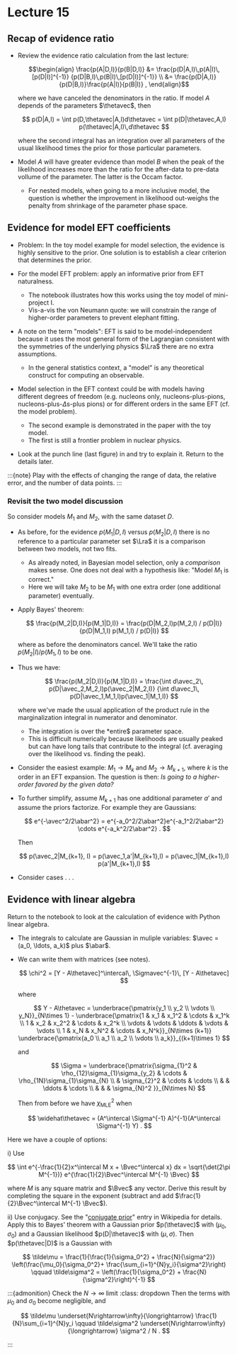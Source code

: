 # Lecture 15

## Recap of evidence ratio

* Review the evidence ratio calculation from the last lecture:

    $$\begin{align}
     \frac{p(A|D,I)}{p(B|D,I)} &= \frac{p(D|A,I)\,p(A|I)\,[p(D|I)]^{-1}}
        {p(D|B,I)\,p(B|I)\,[p(D|I)]^{-1}} \\
        &= \frac{p(D|A,I)}{p(D|B,I)}\frac{p(A|I)}{p(B|I)} ,
    \end{align}$$

    where we have canceled the denominators in the ratio.
    If model $A$ depends of the parameters $\thetavec$, then

    $$
      p(D|A,I) = \int p(D,\thetavec|A,I)d\thetavec
        = \int p(D|\thetavec,A,I) p(\thetavec|A,I)\,d\thetavec
    $$

    where the second integral has an integration over all parameters of the usual likelihood times the prior for those particular parameters.

* Model $A$ will have greater evidence than model $B$ when the peak of the likelihood increases more than the ratio for the after-data to pre-data vollume of the parameter. The latter is the Occam factor.
    * For nested models, when going to a more inclusive model, the question is whether the improvement in likelihood out-weighs the penalty from shrinkage of the parameter phase space.


## Evidence for model EFT coefficients

* Problem: In the toy model example for model selection, the evidence is highly sensitive to the prior. One solution is to establish a clear criterion that determines the prior.

* For the model EFT problem: apply an informative prior from EFT naturalness.
    * The notebook [](/notebooks/Model_selection/Evidence_for_model_EFT_coefficients.ipynb) illustrates how this works using the toy model of mini-project I.
    * Vis-a-vis the von Neumann quote: we will constrain the range of higher-order parameters to prevent elephant fitting.

* A note on the term "models": EFT is said to be model-independent because it uses the most general form of the Lagrangian consistent with the symmetries of the underlying physics $\Lra$ there are no extra assumptions.
    * In the general statistics context, a "model" is any theoretical construct for computing an observable.

* Model selection in the EFT context could be with models having different degrees of freedom (e.g. nucleons only, nucleons-plus-pions, nucleons-plus-$\Delta$s-plus pions) or for different orders in the same EFT (cf. the model problem). 
    * The second example is demonstrated in the paper with the toy model.
    * The first is still a frontier problem in nuclear physics.

* Look at the punch line (last figure) in [](/notebooks/Model_selection/Evidence_for_model_EFT_coefficients.ipynb) and try to explain it. Return to the details later.

:::{note} 
Play with the effects of changing the range of data, the relative error, and the number of data points.
:::

### Revisit the two model discussion

So consider models $M_1$ and $M_2$, with the same dataset $D$.

* As before, for the evidence $p(M_1|D,I)$ versus $p(M_2|D,I)$ there is no reference to a particular parameter set $\Lra$ it is a comparison between two models, not two fits.
    * As already noted, in Bayesian model selection, only a *comparison* makes sense. One does not deal with a hypothesis like: "Model $M_1$ is correct."
    * Here we will take $M_2$ to be $M_1$ with one extra order (one additional parameter) eventually.

* Apply Bayes' theorem:

    $$
      \frac{p(M_2|D,I)}{p(M_1|D,I)} =
      \frac{p(D|M_2,I)p(M_2,I) / p(D|I)}{p(D|M_1,I) p(M_1,I) / p(D|I)}
    $$    
    
    where as before the denominators cancel. We'll take the ratio $p(M_    2|I)/p(M_1,I)$ to be one.

* Thus we have:
    
    $$
      \frac{p(M_2|D,I)}{p(M_1|D,I)} =
      \frac{\int d\avec_2\, p(D|\avec_2,M_2,I)p(\avec_2|M_2,I)}
      {\int d\avec_1\, p(D|\avec_1,M_1,I)p(\avec_1|M_1,I)}
    $$

    where we've made the usual application of the product rule in the marginalization integral in numerator and denominator.
    * The integration is over the *entire$ parameter space.
    * This is difficult numerically because likelihoods are usually peaked but can have long tails that contribute to the integral (cf. averaging over the likelihood vs. finding the peak).

* Consider the easiest example: $M_1 \rightarrow M_k$ and $M_2 \rightarrow M_{k+1}$, where $k$ is the order in an EFT expansion.
The question is then: *Is going to a higher-order favored by the given data?*

* To further simplify, assume $M_{k+1}$ has one additional parameter $a'$ and assume the priors factorize. For example they are Gaussians:

    $$
  e^{-\avec^2/2\abar^2} = e^{-a_0^2/2\abar^2}e^{-a_1^2/2\abar^2}
    \cdots e^{-a_k^2/2\abar^2} .
    $$

    Then

    $$
   p(\avec_2|M_{k+1}, I) = p(\avec_1,a'|M_{k+1},I)
      = p(\avec_1|M_{k+1},I) p(a'|M_{k+1},I)
    $$

* Consider cases . . .



## Evidence with linear algebra

Return to the notebook to look at the calculation of evidence with Python linear algebra.

* The integrals to calculate are Gaussian in muliple variables: $\avec = (a_0, \ldots, a_k)$ plus $\abar$.

* We can write them with matrices (see [](/content/Why_Bayes_is_better/lecture_13.md) notes).

    $$
     \chi^2 = [Y - A\thetavec]^\intercal\, \Sigmavec^{-1}\, [Y -     A\thetavec]
    $$

    where

    $$
     Y - A\thetavec = 
     \underbrace{\pmatrix{y_1 \\ y_2 \\ \vdots \\ y_N}}_{N\times 1}
      -
      \underbrace{\pmatrix{1 & x_1 & x_1^2 & \cdots & x_1^k \\ 
                   1 & x_2 & x_2^2 & \cdots & x_2^k \\ 
                   \vdots & \vdots & \ddots & \vdots & \vdots \\ 
                   1 & x_N & x_N^2 & \cdots & x_N^k}}_{N\times (k+1)}
      \underbrace{\pmatrix{a_0 \\ a_1 \\ a_2 \\ \vdots \\ a_k}}_{(k+1)\times 1}
    $$ 

    and
    
    $$ 
     \Sigma = \underbrace{\pmatrix{\sigma_{1}^2 & \rho_{12}\sigma_{1}\sigma_{y_2} & \cdots & \rho_{1N}\sigma_{1}\sigma_{N} \\
     & \sigma_{2}^2 & \cdots & \cdots \\ 
     & & \ddots & \cdots \\
     & & & \sigma_{N}^2 
     }}_{N\times N}
    $$

    Then from before we have $\chi^2_{\text{MLE}}$ when

    $$
      \widehat\thetavec = (A^\intercal \Sigma^{-1} A)^{-1}(A^\intercal \Sigma^{-1} Y) .
    $$ 



Here we have a couple of options:

i) Use 

$$ 
  \int e^{-\frac{1}{2}x^\intercal M x + \Bvec^\intercal x} dx
= \sqrt{\det(2\pi M^{-1})} e^{\frac{1}{2}\Bvec^\intercal M^{-1} \Bvec}
$$ 

where $M$ is any square matrix and $\Bvec$ any vector. Derive this result by completing the square in the exponent (subtract and add $\frac{1}{2}\Bvec^\intercal M^{-1} \Bvec$).

ii) Use conjugacy. See the "[conjugate prior](https://en.wikipedia.org/wiki/Conjugate_prior)" entry in Wikipedia for details. 
Apply this to Bayes' theorem with a Gaussian prior $p(\thetavec)$ with $(\mu_0,\sigma_0)$ and a Gaussian likelihood $p(D|\thetavec)$ with $(\mu,\sigma)$. Then $p(\thetavec|D)$ is a Gaussian with

$$
  \tilde\mu = \frac{1}{\frac{1}{\sigma_0^2} + \frac{N}{\sigma^2}}
  \left(\frac{\mu_0}{\sigma_0^2}+ \frac{\sum_{i=1}^{N}y_i}{\sigma^2}\right)
  \qquad
  \tilde\sigma^2 = \left(\frac{1}{\sigma_0^2} + \frac{N}{\sigma^2}\right)^{-1}
$$ 

:::{admonition} Check the $N\rightarrow \infty$ limit 
:class: dropdown
Then the terms with $\mu_0$ and $\sigma_0$ become negligible, and

$$
  \tilde\mu \underset{N\rightarrow\infty}{\longrightarrow}
  \frac{1}{N}\sum_{i=1}^{N}y_i
  \qquad
  \tilde\sigma^2 \underset{N\rightarrow\infty}{\longrightarrow}
  \sigma^2 / N .
$$

:::
